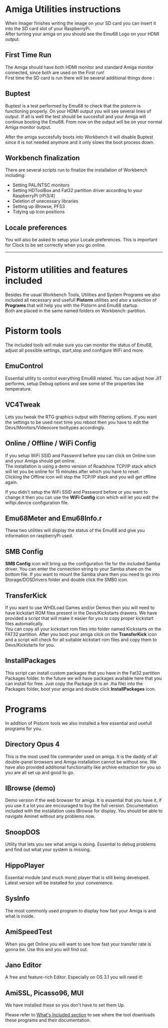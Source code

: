 # Amiga Utilities instructions

When Imager finishes writing the image on your SD card you can insert it into the SD card slot of your RaspberryPi.<br>
After turning your amiga on you should see the Emu68 Logo on your HDMI output.<br>

## First Time Run

The Amiga should have both HDMI monitor and standard Amiga monitor connected, since both are used on the First run!<br>
First time the SD card is run there will be several additional things done :

## Buptest

Buptest is a test performed by Emu68 to check that the pistorm is functioning properly. On your HDMI output you will see several lines of output. If all is well the test should be succesfull and your Amiga will continue booting the Emu68. From now on the output will be on your normal Amiga monitor output.<br>

After the amiga succesfully boots into Workbench it will disable Buptest since it is not needed anymore and it only slows the boot process down.

## Workbench finalization

There are several scripts run to finalize the installation of Workbench including:
- Setting PAL/NTSC monitors
- Setting HDToolBox and Fat32 partition driver according to your RaspberryPi (rPi3/4)
- Deletion of unecessary libraries
- Setting up iBrowse, PFS3
- Tidying up Icon positions

## Locale preferences

You will also be asked to setup your Locale preferences. This is important for Clock to be set correctly when you go online.

---

# Pistorm utilities and features included

Besides the usual Workbench Tools, Utilities and System Programs we also included all necessary and usefull **Pistorm** utilities and also a selection of **Programs** that will help you with the Pistorm and Emu68 startup.<br>
Both are placed in the same named folders on Workbench: partition.

# Pistorm tools

The included tools will make sure you can monitor the status of Emu68, adjust all possible settings, start,stop and configure WiFi and more.

## EmuControl

Essential utility to control everything Emu68 related. You can adjust how JIT performs, setup Debug options and see some of the properties like temperature.

## VC4Tweak

Lets you tweak the RTG graphics output with filtering options. If you want the settings to be used next time you reboot then you have to edit the Devs/Monitors/Videocore tooltypes accordingly.

## Online / Offline / WiFi Config

If you setup WiFi SSID and Password before you can click on Online icon and your Amiga should get online.<br>
The installation is using a demo version of Roadshow TCP/IP stack which will let you be online for 15 minutes after which you have to reset. <br>
Clicking the Offline icon will stop the TCP/IP stack and you will get offline again.<br>

If you didn't setup the WiFi SSID and Password before or you want to change it then you can use the **WiFi Config** icon which will let you edit the wifipi.device configuration file.

## Emu68Meter and Emu68Info.r

These two utilities will display the status of the Emu68 and give you information on raspberryPi used.

## SMB Config

**SMB Config** icon will bring up the configuration file for the included Samba driver. You can enter the connection string to your Samba share on the bottom file. If you want to mount the Samba share then you need to go into Storage/DOSDrivers folder and double click the SMB0 icon.

## TransferKick

If you want to use WHDLoad Games and/or Demos then you will need to have kickstart ROM files present in the Devs/Kickstarts drawers. We have provided a script that will make it easier for you to copy proper kickstart files automatically.<br>
You can copy all your kickstart rom files into folder named Kickstarts on the FAT32 partition. After you boot your amiga click on the **TransferKick** icon and a script will check for all suitable kickstart rom files and copy them to Devs/Kickstarts for you.

## InstallPackages

This script can install custom packages that you have in the Fat32 partition Packages folder. In the future we will have packages available here that you can install for free. Just copy the Package (it is an .lha file) into the Packages folder, boot your amiga and double click **InstallPackages** icon. 

# Programs

In addition of Pistorm tools we also installed a few essential and usefull programs for you.

## Directory Opus 4

This is the most used file commander used on amiga. It is the daddy of all double-panel browsers and Amiga installation cannot be without one. We have also provided additional functionality like archive extraction for you so you are all set up and good to go.

## IBrowse (demo)

Demo version if the web browser for amiga. It is essential that you have it, if you use it a lot you are encouraged to buy the full version. Documentation included with the installation uses IBrowse for display. You should be able to navigate Aminet without any problems now.

## SnoopDOS

Utility that lets you see what amiga is doing. Essential to debug problems and find out what your system is missing.

## HippoPlayer

Essential module (and much more) player that is still being developed. Latest version will be installed for your convenience.

## SysInfo

The most commonly used program to display how fast your Amiga is and what is inside.

## AmiSpeedTest

When you get Online you will want to see how fast your transfer rate is gonna be. Use this and you will find out.

## Jano Editor

A free and feature-rich Editor. Especially on OS 3.1 you will need it!

## AmiSSL, Picasso96, MUI

We have installed these so you don't have to set them Up.

Please refer to [What's Included section](included.md) to see where the tool downloads these programs and their documentation.
